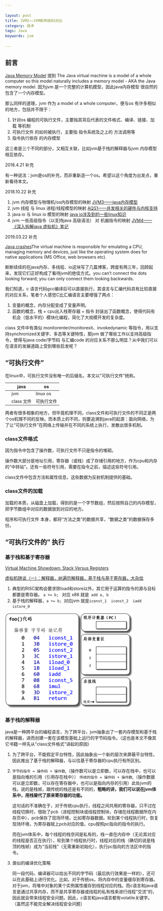 ```yaml
---

layout: post
title: JVM2——JVM和传统OS对比
category: 技术
tags: Java
keywords: jvm

---
```


## 前言

[Java Memory Model](http://tutorials.jenkov.com/java-concurrency/java-memory-model.html) 提到  The Java virtual machine is a model of a whole computer so this model naturally includes a memory model - AKA the Java memory model. 因为jvm 是一个完整的计算机模型，因此java内存模型 很自然的包含了一个内存模型。

那么同样的道理，jvm 作为 a model of a whole computer，便与os 有许多相似的地方，包括并不限于：

1. 针对os 编程的可执行文件，主要指其背后代表的文件格式、编译、链接、加载 等机制
2. 可执行文件 的如何被执行，主要指 指令系统及之上的 方法调用等
3. 指令执行依存 的内存模型

这三者是三个不同的部分，又相互关联，比如jvm基于栈的解释器与jvm 内存模型 相互依存。

2018.4.21 补充

有一种说法：jvm是os的补充，而非重新造一个os。希望以这个角度为出发点，重新看待本文。

2018.10.22 补充

1. jvm 内存模型与物理机/os内存模型的映射 [JVM3——java内存模型](http://qiankunli.github.io/2017/05/02/java_memory_model.html)
2. jvm 线程 与 linux 进程/线程模型的映射 [AQS1——并发相关的硬件与内核支持](http://qiankunli.github.io/2016/03/13/aqs.html)
3. java io 与 linux io 模型的映射 [java io涉及到的一些linux知识](http://qiankunli.github.io/2017/04/16/linux_io.html)
4. jvm 一些高级指令（以支持java 高级语法） 对 机器指令的映射 [JVM4——《深入拆解java 虚拟机》笔记](http://qiankunli.github.io/2018/07/20/jvm_note.html)


2019.03.22 补充

[Java crashes](https://confluence.atlassian.com/confkb/java-crashes-235669496.html)The virtual machine is responsible for emulating a CPU, managing memory and devices, just like the operating system does for native applications (MS Office, web browsers etc).

断断续续的在java内存、多线程、io这块写了几篇博客，跨度有两三年，回顾起来，发现它们正好构成了看待jvm的绝佳方式。you can’t connect the dots looking forward; you can only connect them looking backwards. 

我们知道，c 语言代码gcc编译后可以直接执行，其语言与汇编代码具有比较直接的对应关系，笔者个人感觉C比汇编语言主要增强了两点：

1. 变量的概念，内存分配变成了变量声明。
2. 函数的概念，栈 + cpu出入栈寄存器 + 指令 封装出了函数概念，使得代码有机会（低水平的）模块化编程，简化了大规模开发的复杂度。

class 文件中有类似 monitorenter/monitorexit、invokedynamic 等指令，用以支持synchronized关键字、多态等关键特性，那jvm 做了哪些工作以支持高级指令，使得与java code/字节码 与汇编code 的对应关系不那么明显？从中我们可以在语言的发展道路上受到哪些启发呢？

## “可执行文件”

在linux中，可执行文件没有唯一的后缀名，本文以"可执行文件"统称。

||java|os|
|---|---|---|
||jvm|linux os|
||class 文件|可执行文件|

两者有很多相象的地方，但毕竟机理不同，class文件和可执行文件的不同正是两个os机理不同的反映。而本质上的不同，则要追溯到java的起源：面向网络，为了让“可执行文件”在网络上传输并在不同的系统上执行，发散出很多机制。

### class文件格式

因为指令中包含了操作数，可执行文件不只是指令的堆砌。

操作数大部分是地址引用，寄存器（或栈）成了存储引用的地方，作为cpu和内存的“中转站”。还有一些符号引用，需要在指令之前，描述这些符号引用。

class文件中包含方法和属性信息，这些数据为反射机制提供的基础。

### class文件的加载

加载的本质，从磁盘上加载，得到的是一个字节数组，然后按照自己的内存模型，把字节数组中对应的数据放到对应的地方。

程序和可执行文件  本身，都将“方法之类”的数据共享，“数据之类”的数据保存多份。

## “可执行文件的” 执行

### 基于栈和基于寄存器

[Virtual Machine Showdown: Stack Versus Registers](https://www.usenix.org/legacy/events/vee05/full_papers/p153-yunhe.pdf)

[虚拟机随谈（一）：解释器，树遍历解释器，基于栈与基于寄存器，大杂烩](http://rednaxelafx.iteye.com/blog/492667)

1. 典型的RISC架构会要求除load和store以外，其它用于运算的指令的源与目标都要是寄存器。 `a += b; ` 对应 x86 就是` add a, b` 
2. 基于栈的解释器，`a += b; `对应jvm 就是`iconst_1  iconst_2  iadd  istore_0  ` 

![](/public/upload/java/jvm_os_1.gif)

### 基于栈的解释器

java是一种跨平台的编程语言，为了跨平台，jvm抽象出了一套内存模型和基于栈的解释器，进而创建一套在该模型基础上运行的字节码指令。（这也是本文不像其它书籍一样先从"class文件格式"讲起的原因）

1. 为了跨平台，不能假定平台特性，因此抽象出一个新的层次来屏蔽平台特性，因此推出了基于栈的解释器，与以往基于寄存器的cpu执行有所区别。

2. `字节码指令 = 操作码 + 操作数`,（操作数可以是立即数，可以存在栈中，也可以是指向堆的引用（引用存在栈中）） `传统的指令 = 操作码 + 操作数`,（操作数据可以是立即数，可以存在寄存器中，也可以是指向内存的引用）此处jvm的栈，说的是栈帧，跟传统的栈还是有不同的，**粗略的讲，我们可以说在jvm体系中，用栈替代了原来寄存器的功能。**

    这句话的不准确在于，对于传统cpu执行，线程之间共用的寄存器，只不过在线程切换时，借助了pcb（进程控制块或线程控制块，存储在线程数据所在内存页中），pcb保存了现场环境，比如寄存器数据。轮到某个线程执行时，恢复现场环境，为寄存器赋上pcb对应的值，cpu按照pc指向的指令的执行。
    
    而在jvm体系中，每个线程的栈空间是私有的，栈一直在内存中（无论其对应的线程是否正在执行），轮到某个线程执行时，线程对应的栈（确切的说是栈顶的栈帧）成为“当前栈”（无需重新初始化），执行pc指向的方法区中的指令。
    
3. 类似的编译优化策略

    同一段代码，编译器可以给出不同的字节码（最后执行效果是一样的），还可以在此基础上进行优化。比如，对于传统os，将内存中的变量缓存到寄存器。对于jvm，将堆中对象的某个实例属性缓存到线程对应的栈。而c语言和java语言是通过共享内存，而不是共享寄存器或线程的私有栈来进行线程“交流”的，因此就会带来线程安全问题。因此，c语言和java语言都有volatile关键字。（虽然这不能完全解决线程安全问题）










